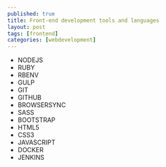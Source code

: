 ```yaml
---
published: true
title: Front-end development tools and languages
layout: post
tags: [frontend]
categories: [webdevelopment]
---
```

- NODEJS
- RUBY
- RBENV
- GULP
- GIT
- GITHUB
- BROWSERSYNC
- SASS
- BOOTSTRAP
- HTML5
- CSS3
- JAVASCRIPT
- DOCKER
- JENKINS